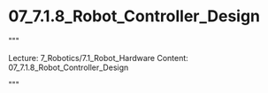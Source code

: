 # 07_7.1.8_Robot_Controller_Design

"""

Lecture: 7_Robotics/7.1_Robot_Hardware
Content: 07_7.1.8_Robot_Controller_Design

"""

